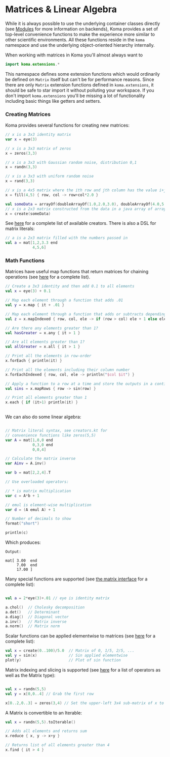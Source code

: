 # Matrices & Linear Algebra

While it is always possible to use the underlying container classes directly 
(see [Modules](Modules.md) for more information on backends), Koma provides a set of 
top-level convenience functions to make the experience more similar to other scientific 
environments. All these functions reside in the `koma` namespace and use the underlying 
object-oriented hierarchy internally.

When working with matrices in Koma you'll almost always want to 

```kotlin
import koma.extensions.*
```

This namespace defines some extension functions which would ordinarily be defined on `Matrix` itself but can't be for performance reasons. Since there are only `Matrix` extension functions defined in `koma.extensions`, it should be safe to star import it without polluting your workspace. If you don't import `koma.extensions` you'll be missing a lot of functionality including basic things like getters and setters.

### Creating Matrices

Koma provides several functions for creating new matrices:

```kotlin
// x is a 3x3 identity matrix
var x = eye(3)

// x is a 3x3 matrix of zeros
x = zeros(3,3)

// x is a 3x3 with Gaussian random noise, distribution 0,1
x = randn(3,3)

// x is a 3x3 with uniform random noise
x = rand(3,3)

// x is a 4x5 matrix where the ith row and jth column has the value i+j*2
x = fill(4,5) { row, col -> row+col*2.0 }

val someData = arrayOf(doubleArrayOf(1.0,2.0,3.0), doubleArrayOf(4.0,5.0,6.0))
// x is a 2x3 matrix constructed from the data in a java array of arrays
x = create(someData)
```

See [here](https://github.com/kyonifer/koma/blob/master/core/src/koma/creators.kt) for a complete list of
available creators. There is also a DSL for matrix literals:

```kotlin
// a is a 2x3 matrix filled with the numbers passed in
val a = mat[1,2,3.3 end
            4,5,6]
```

### Math Functions
Matrices have useful map functions that return matrices for chaining operations (see [here](https://github.com/kyonifer/koma/blob/master/core/src/koma/extensions/extensionfuncs.kt) for a complete list).

```kotlin
// Create a 3x3 identity and then add 0.1 to all elements
val x = eye(3) + 0.1

// Map each element through a function that adds .01
val y = x.map { it + .01 }

// Map each element through a function that adds or subtracts depending on the element index
val z = x.mapIndexed { row, col, ele -> if (row > col) ele + 1 else ele - 1 }

// Are there any elements greater than 1?
val hasGreater = x.any { it > 1 }

// Are all elements greater than 1?
val allGreater = x.all { it > 1 }

// Print all the elements in row-order
x.forEach { println(it) }

// Print all the elements including their column number
x.forEachIndexed { row, col, ele -> println("$col $it") }

// Apply a function to a row at a time and store the outputs in a contiguous matrix
val sins = x.mapRows { row -> sin(row) }

// Print all elements greater than 1
x.each { if (it>1) println(it) }
    
``` 

We can also do some linear algebra:

```kotlin

// Matrix literal syntax, see creators.kt for 
// convenience functions like zeros(5,5)
var A = mat[1,0,0 end
            0,3,0 end
            0,0,4]

// Calculate the matrix inverse
var Ainv = A.inv()

var b = mat[2,2,4].T

// Use overloaded operators:

// * is matrix multiplication 
var c = A*b + 1

// emul is element-wise multiplication
var d = (A emul A) + 1

// Number of decimals to show
format("short")

println(c)

```

Which produces:

```
Output:

mat[ 3.00  end
     7.00  end
     17.00 ]
```

Many special functions are supported (see [the matrix interface](https://github.com/kyonifer/koma/blob/master/core/src/koma/matrix/Matrix.kt) for a complete list):

```kotlin

val a = 2*eye(3)+.01 // eye is identity matrix

a.chol()  // Cholesky decomposition
a.det()   // Determinant
a.diag()  // Diagonal vector
a.inv()   // Matrix inverse
a.norm()  // Matrix norm

```

Scalar functions can be applied elementwise to matrices (see [here](https://github.com/kyonifer/koma/blob/master/core/src/koma/scalarfuncs.kt) for a complete list):

```kotlin
val x = create(0..100)/5.0  // Matrix of 0, 1/5, 2/5, ...
val y = sin(x)              // Sin applied elementwise
plot(y)                     // Plot of sin function
```

Matrix indexing and slicing is supported (see [here](https://github.com/kyonifer/koma/blob/master/core/src/koma/operators.kt) for a list of operators as well as the Matrix<T> type):

```kotlin

val x = randn(5,5)
val y = x[0,0..4] // Grab the first row

x[0..2,0..3] = zeros(3,4) // Set the upper-left 3x4 sub-matrix of x to zero

```

A Matrix is convertible to an Iterable:

```kotlin
val x = randn(5,5).toIterable()

// Adds all elements and returns sum
x.reduce { x, y -> x+y }

// Returns list of all elements greater than 4
x.find { it > 4 }

```
